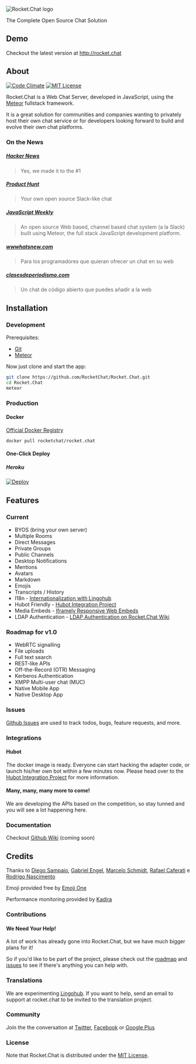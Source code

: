 ![Rocket.Chat logo](http://rocket.chat/images/logo/logo-dark.svg?v2)

The Complete Open Source Chat Solution

## Demo

Checkout the latest version at http://rocket.chat

## About

[![Code Climate][codeclimate-image]][codeclimate-url]
[![MIT License][license-image]][license-url]

Rocket.Chat is a Web Chat Server, developed in JavaScript, using the [Meteor](https://www.meteor.com/install) fullstack framework.

It is a great solution for communities and companies wanting to privately host their own chat service or for developers looking forward to build and evolve their own chat platforms.

### On the News

##### [Hacker News](https://news.ycombinator.com/item?id=9624737)
> Yes, we made it to the #1

##### [Product Hunt](http://www.producthunt.com/posts/rocket-chat)
> Your own open source Slack-like chat

##### [JavaScript Weekly](http://javascriptweekly.com/issues/234)
> An open source Web based, channel based chat system (a la Slack) built using Meteor, the full stack JavaScript development platform.

##### [wwwhatsnew.com](http://wwwhatsnew.com/2015/05/30/rocket-chat-para-los-programadores-que-quieran-ofrecer-un-chat-en-su-web/)
> Para los programadores que quieran ofrecer un chat en su web

##### [clasesdeperiodismo.com](http://www.clasesdeperiodismo.com/2015/05/30/un-chat-de-codigo-abierto-que-puedes-anadir-a-la-web/)
> Un chat de código abierto que puedes añadir a la web

## Installation

### Development

Prerequisites:

* [Git](http://git-scm.com/book/en/v2/Getting-Started-Installing-Git)
* [Meteor](https://www.meteor.com/install)

Now just clone and start the app:

```sh
git clone https://github.com/RocketChat/Rocket.Chat.git
cd Rocket.Chat
meteor
```

### Production

#### Docker

[Official Docker Registry](https://registry.hub.docker.com/u/rocketchat/rocket.chat/)

```
docker pull rocketchat/rocket.chat
```

#### One-Click Deploy

##### Heroku

[![Deploy](https://www.herokucdn.com/deploy/button.png)](https://heroku.com/deploy)


## Features

### Current

- BYOS (bring your own server)
- Multiple Rooms
- Direct Messages
- Private Groups
- Public Channels
- Desktop Notifications
- Mentions
- Avatars
- Markdown
- Emojis
- Transcripts / History
- I18n - [Internationalization with Lingohub](https://translate.lingohub.com/engelgabriel/rocket-dot-chat/dashboard)
- Hubot Friendly - [Hubot Integration Project](https://github.com/RocketChat/hubot-rocketchat)
- Media Embeds - [Iframely Responsive Web Embeds](https://github.com/itteco/iframely)
- LDAP Authentication - [LDAP Authentication on Rocket.Chat Wiki](https://github.com/RocketChat/Rocket.Chat/wiki/LDAP-Authentication)

### Roadmap for v1.0

- WebRTC signalling
- File uploads
- Full text search
- REST-like APIs
- Off-the-Record (OTR) Messaging
- Kerberos Authentication
- XMPP Multi-user chat (MUC)
- Native Mobile App
- Native Desktop App

### Issues

[Github Issues](https://github.com/RocketChat/Rocket.Chat/issues) are used to track todos, bugs, feature requests, and more.

### Integrations

#### Hubot

The docker image is ready.
Everyone can start hacking the adapter code, or launch his/her own bot within a few minutes now.
Please head over to the [Hubot Integration Project](https://github.com/RocketChat/hubot-rocketchat) for more information.

#### Many, many, many more to come!

We are developing the APIs based on the competition, so stay tunned and you will see a lot happening here.

### Documentation

Checkout [Github Wiki](https://github.com/RocketChat/Rocket.Chat/wiki) (coming soon)

## Credits

Thanks to [Diego Sampaio](https://github.com/sampaiodiego), [Gabriel Engel](https://github.com/engelgabriel), [Marcelo Schmidt](https://github.com/marceloschmidt), [Rafael Caferati](https://github.com/rcaferati) e [Rodrigo Nascimento](https://github.com/rodrigok)

Emoji provided free by [Emoji One](http://emojione.com)

Performance monitoring provided by [Kadira](https://kadira.io/)

### Contributions

#### We Need Your Help!

A lot of work has already gone into Rocket.Chat, but we have much bigger plans for it!

So if you'd like to be part of the project, please check out the [roadmap](https://github.com/RocketChat/Rocket.Chat/milestones) and [issues](https://github.com/RocketChat/Rocket.Chat/issues) to see if there's anything you can help with.

### Translations

We are experimenting [Lingohub](https://translate.lingohub.com/engelgabriel/rocket-dot-chat/dashboard).
If you want to help, send an email to support at rocket.chat to be invited to the translation project.

### Community

Join the the conversation at [Twitter](http://twitter.com/RocketChatApp), [Facebook](https://www.facebook.com/RocketChatApp) or [Google Plus](https://plus.google.com/+RocketChatApp)

### License

Note that Rocket.Chat is distributed under the [MIT License](http://opensource.org/licenses/MIT).


[license-image]: http://img.shields.io/badge/license-MIT-blue.svg?style=flat
[license-url]: LICENSE

[codeclimate-image]: https://codeclimate.com/github/RocketChat/Rocket.Chat/badges/gpa.svg
[codeclimate-url]: https://codeclimate.com/github/RocketChat/Rocket.Chat
